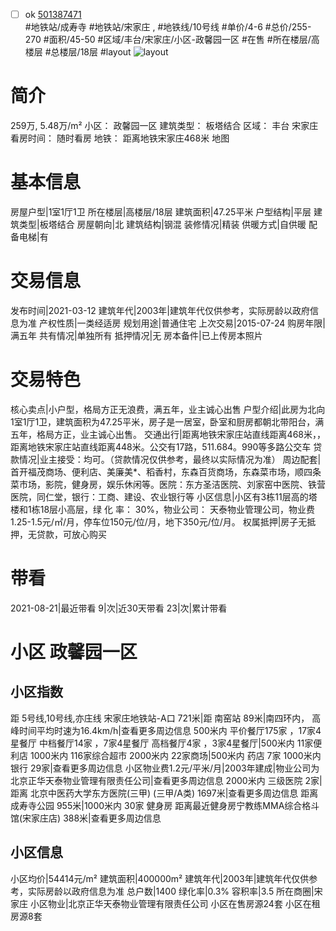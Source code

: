 - [ ] ok [501387471](https://bj.5i5j.com/ershoufang/501387471.html)  
 #地铁站/成寿寺 #地铁站/宋家庄 ,  #地铁线/10号线
#单价/4-6 #总价/255-270 #面积/45-50   #区域/丰台/宋家庄/小区-政馨园一区 #在售 #所在楼层/高楼层 #总楼层/18层 #layout 
![layout](http://image2a.5i5j.com/bdir/layout/e6ef03fdb03841a1acb88da5cab5520c.jpg_P5.jpg) 
# 简介 
 259万,  5.48万/m² 
小区： 政馨园一区
建筑类型： 板塔结合
区域： 丰台 宋家庄
看房时间： 随时看房
地铁： 距离地铁宋家庄468米 地图
# 基本信息 
 房屋户型|1室1厅1卫
所在楼层|高楼层/18层
建筑面积|47.25平米
户型结构|平层
建筑类型|板塔结合
房屋朝向|北
建筑结构|钢混
装修情况|精装
供暖方式|自供暖
配备电梯|有
# 交易信息 
 发布时间|2021-03-12
建筑年代|2003年|建筑年代仅供参考，实际房龄以政府信息为准
产权性质|一类经适房
规划用途|普通住宅
上次交易|2015-07-24
购房年限|满五年
共有情况|单独所有
抵押情况|无
房本备件|已上传房本照片
# 交易特色 
 核心卖点|小户型，格局方正无浪费，满五年，业主诚心出售
户型介绍|此房为北向1室1厅1卫，建筑面积为47.25平米，房子是一居室，卧室和厨房都朝北带阳台，满五年，格局方正，业主诚心出售。
交通出行|距离地铁宋家庄站直线距离468米，，距离地铁宋家庄站直线距离448米。公交有17路，511.684。990等多路公交车
贷款情况|业主接受：均可。（贷款情况仅供参考，最终以实际情况为准）
周边配套|首开福茂商场、便利店、美廉美*、稻香村，东森百货商场，东森菜市场，顺四条菜市场，影院，健身房，娱乐休闲等。医院：东方圣洁医院、刘家窑中医院、铁营医院，同仁堂，银行：工商、建设、农业银行等
小区信息|小区有3栋11层高的塔楼和1栋18层小高层，绿 化 率： 30%，物业公司： 天泰物业管理公司，物业费1.25-1.5元/㎡/月，停车位150元/位/月，地下350元/位/月。
权属抵押|房子无抵押，无贷款，可放心购买
# 带看 
 2021-08-21|最近带看	 9|次|近30天带看	 23|次|累计带看
# 小区 政馨园一区
## 小区指数 
 距 5号线,10号线,亦庄线 宋家庄地铁站-A口 721米|距 南窑站 89米|南四环内， 高峰时间平均时速为16.4km/h|查看更多周边信息
500米内 平价餐厅175家 ，17家4星餐厅
中档餐厅14家 ，7家4星餐厅
高档餐厅4家 ，3家4星餐厅|500米内 11家便利店
1000米内 116家综合超市
2000米内 22家商场|500米内 药店 7家
1000米内 银行 29家|查看更多周边信息
小区物业费1.2元/平米/月|2003年建成|物业公司为北京正华天泰物业管理有限责任公司|查看更多周边信息
2000米内 三级医院 2家|距离 北京中医药大学东方医院(三甲) (三甲/A类) 1697米|查看更多周边信息
距离 成寿寺公园 955米|1000米内 30家 健身房
距离最近健身房宁教练MMA综合格斗馆(宋家庄店) 388米|查看更多周边信息
## 小区信息 
 小区均价|54414元/m²
建筑面积|400000m²
建筑年代|2003年|建筑年代仅供参考，实际房龄以政府信息为准
总户数|1400
绿化率|0.3%
容积率|3.5
所在商圈|宋家庄
小区物业|北京正华天泰物业管理有限责任公司
小区在售房源24套
小区在租房源8套
